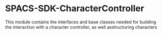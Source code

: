 # SPACS-SDK-CharacterController

This module contains the interfaces and base classes needed for building the interaction with a character controller, as well asstructuring characters